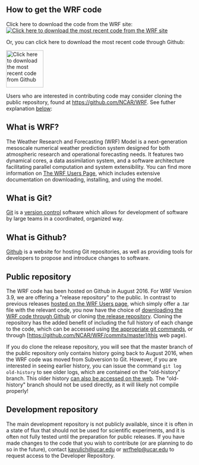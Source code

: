 ## How to get the WRF code

Click here to download the code from the WRF site: 
[![Click here to download the most recent code from the WRF site](http://www2.mmm.ucar.edu/wrf/users/images/header.jpg)](http://www2.mmm.ucar.edu/wrf/users/downloads.html)

Or, you can click here to download the most recent code through Github: 

<a href=https://github.com/NCAR/WRF/releases/><img src="https://assets-cdn.github.com/images/modules/logos_page/GitHub-Logo.png" alt="Click here to download the most recent code from Github"  height="100"/></a>

Users who are interested in contributing code may consider cloning the public repository, found at https://github.com/NCAR/WRF. See futher explanation [below](#Public-repository):

## What is WRF?

The Weather Research and Forecasting (WRF) Model is a next-generation mesoscale numerical weather prediction system designed for both atmospheric research and operational forecasting needs. It features two dynamical cores, a data assimilation system, and a software architecture facilitating parallel computation and system extensibility. You can find more information on [The WRF Users Page](http://www2.mmm.ucar.edu/wrf/users/), which includes extensive documentation on downloading, installing, and using the model.

## What is Git?

[Git](https://en.wikipedia.org/wiki/Git) is a [version control](https://en.wikipedia.org/wiki/Version_control) software which allows for development of software by large teams in a coordinated, organized way.

## What is Github?

[Github](https://en.wikipedia.org/wiki/Github) is a website for hosting Git repositories, as well as providing tools for developers to propose and introduce changes to software.

## Public repository
The WRF code has been hosted on Github in August 2016. For WRF Version 3.9, we are offering a "release repository" to the public. In contrast to previous releases [hosted on the WRF Users page](http://www2.mmm.ucar.edu/wrf/users/downloads.html), which simply offer a .tar file with the relevant code, you now have the choice of [downloading the WRF code through Github](https://github.com/NCAR/WRF/releases) or cloning [the release repository](https://github.com/NCAR/WRF/). Cloning the repository has the added benefit of including the full history of each change to the code, which can be accessed using [the appropriate git commands](https://git-scm.com/book/en/v2/Git-Basics-Viewing-the-Commit-History), or through [https://github.com/NCAR/WRF/commits/master](this web page).

If you do clone the release repository, you will see that the master branch of the public repository only contains history going back to August 2016, when the WRF code was moved from Subversion to Git. However, if you are interested in seeing earlier history, you can issue the command `git log old-history` to see older logs, which are contained on the "old-history" branch. This older history [can also be accessed on the web](https://github.com/NCAR/WRF/commits/old-history). The "old-history" branch should not be used directly, as it will likely not compile properly!

## Development repository
The main development repository is not publicly available, since it is often in a state of flux that should not be used for scientific experiments, and it is often not fully tested until the preparation for public releases. If you have made changes to the code that you wish to contribute (or are planning to do so in the future), contact kavulich@ucar.edu or wrfhelp@ucar.edu to request access to the Developer Repository.

<!--## Customizing

### Stylesheet

If you'd like to add your own custom styles:

1. Create a file called `/assets/css/style.scss` in your site
2. Add the following content to the top of the file, exactly as shown:
    ```scss
    ---
    ---

    @import "{{ site.theme }}";
    ```
3. Add any custom CSS (or Sass, including imports) you'd like immediately after the `@import` line

### Layouts

If you'd like to change the theme's HTML layout:

1. [Copy the original template](https://github.com/pages-themes/architect/blob/master/_layouts/default.html) from the theme's repository<br />(*Pro-tip: click "raw" to make copying easier*)
2. Create a file called `/_layouts/default.html` in your site
3. Paste the default layout content copied in the first step
4. Customize the layout as you'd like

### Previewing the theme locally

If you'd like to preview the theme locally (for example, in the process of proposing a change):

1. Clone down the theme's repository (`git clone https://github.com/pages-themes/architect`)
2. `cd` into the theme's directory
3. Run `script/bootstrap` to install the necessary dependencies
4. Run `bundle exec jekyll serve` to start the preview server
5. Visit [`localhost:4000`](http://localhost:4000) in your browser to preview the theme

### Running tests

The theme contains a minimal test suite, to ensure a site with the theme would build successfully. To run the tests, simply run `script/cibuild`. You'll need to run `script/bootstrap` one before the test script will work.-->
